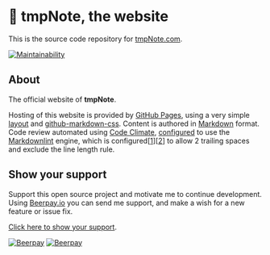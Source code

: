 # 📓 tmpNote, the website  

This is the source code repository for [tmpNote.com](http://www.tmpnote.com/).  

[![Maintainability](https://api.codeclimate.com/v1/badges/972c1e9416067d7fe368/maintainability)](https://codeclimate.com/github/nothingworksright/tmpnote_website/maintainability)  

## About  

The official website of __tmpNote__.  

Hosting of this website is provided by [GitHub Pages](https://pages.github.com/), using a very simple [layout](https://github.com/nothingworksright/tmpnote_website/blob/master/_layouts/default.html) and [github-markdown-css](https://github.com/sindresorhus/github-markdown-css). Content is authored in [Markdown](https://daringfireball.net/projects/markdown/syntax) format. Code review automated using [Code Climate](https://codeclimate.com/github/nothingworksright/tmpnote_website), [configured](https://github.com/nothingworksright/tmpnote_website/blob/master/.codeclimate.yml) to use the [Markdownlint](https://github.com/mivok/markdownlint) engine, which is configured[[1](https://github.com/nothingworksright/tmpnote_website/blob/master/.mdlrc)][[2](https://github.com/nothingworksright/tmpnote_website/blob/master/.mdlstyle.rb)] to allow 2 trailing spaces and exclude the line length rule.

## Show your support  

Support this open source project and motivate me to continue development. Using [Beerpay.io](https://beerpay.io/nothingworksright/tmpNote?focus=wish) you can send me support, and make a wish for a new feature or issue fix.  

[Click here to show your support](https://beerpay.io/nothingworksright/tmpNote?focus=wish).  

[![Beerpay](https://beerpay.io/nothingworksright/tmpNote/badge.svg?style=beer)](https://beerpay.io/nothingworksright/tmpNote)  [![Beerpay](https://beerpay.io/nothingworksright/tmpNote/make-wish.svg?style=flat)](https://beerpay.io/nothingworksright/tmpNote?focus=wish)  
